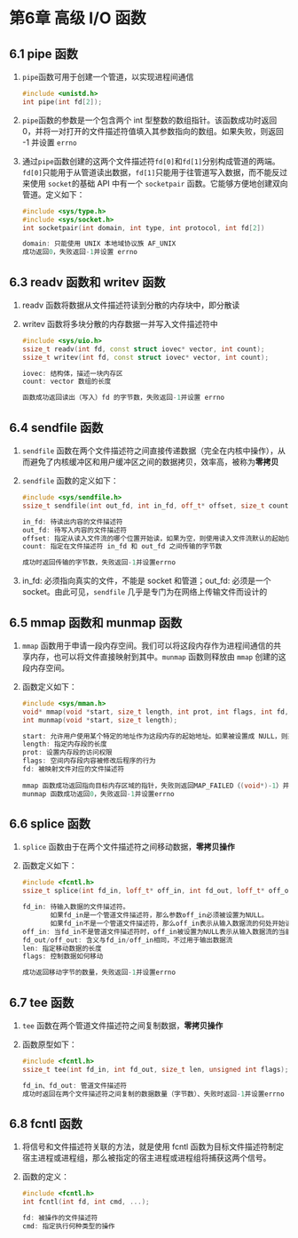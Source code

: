 # 第6章 高级 I/O 函数

## 6.1 pipe 函数

1. `pipe`函数可用于创建一个管道，以实现进程间通信

    ```cpp
    #include <unistd.h>
    int pipe(int fd[2]);
    ```

2. `pipe`函数的参数是一个包含两个 int 型整数的数组指针。该函数成功时返回 0，并将一对打开的文件描述符值填入其参数指向的数组。如果失败，则返回 -1 并设置 `errno`
3. 通过`pipe`函数创建的这两个文件描述符`fd[0]`和`fd[1]`分别构成管道的两端。`fd[0]`只能用于从管道读出数据，`fd[1]`只能用于往管道写入数据，而不能反过来使用 `socket`的基础 API 中有一个 `socketpair` 函数。它能够方便地创建双向管道。定义如下：

    ```cpp
    #include <sys/type.h>
    #include <sys/socket.h>
    int socketpair(int domain, int type, int protocol, int fd[2])

    domain: 只能使用 UNIX 本地域协议族 AF_UNIX
    成功返回0，失败返回-1并设置 errno
    ```

## 6.3 readv 函数和 writev 函数

1. readv 函数将数据从文件描述符读到分散的内存块中，即分散读
2. writev 函数将多块分散的内存数据一并写入文件描述符中

    ```cpp
    #include <sys/uio.h>
    ssize_t readv(int fd, const struct iovec* vector, int count);
    ssize_t writev(int fd, const struct iovec* vector, int count);

    iovec: 结构体，描述一块内存区
    count: vector 数组的长度

    函数成功返回读出（写入）fd 的字节数，失败返回-1并设置 errno
    ```

## 6.4 sendfile 函数

1. `sendfile` 函数在两个文件描述符之间直接传递数据（完全在内核中操作），从而避免了内核缓冲区和用户缓冲区之间的数据拷贝，效率高，被称为**零拷贝**
2. `sendfile` 函数的定义如下：

    ```cpp
    #include <sys/sendfile.h>
    ssize_t sendfile(int out_fd, int in_fd, off_t* offset, size_t count);

    in_fd: 待读出内容的文件描述符
    out_fd: 待写入内容的文件描述符
    offset: 指定从读入文件流的哪个位置开始读，如果为空，则使用读入文件流默认的起始位置
    count: 指定在文件描述符 in_fd 和 out_fd 之间传输的字节数

    成功时返回传输的字节数，失败返回-1并设置errno
    ```

3. in_fd: 必须指向真实的文件，不能是 socket 和管道；out_fd: 必须是一个 socket。由此可见，`sendfile` 几乎是专门为在网络上传输文件而设计的

## 6.5 mmap 函数和 munmap 函数

1. `mmap` 函数用于申请一段内存空间。我们可以将这段内存作为进程间通信的共享内存，也可以将文件直接映射到其中。`munmap` 函数则释放由 `mmap` 创建的这段内存空间。
2. 函数定义如下：

    ```cpp
    #include <sys/mman.h>
    void* mmap(void *start, size_t length, int prot, int flags, int fd, off_t offset);
    int munmap(void *start, size_t length);

    start: 允许用户使用某个特定的地址作为这段内存的起始地址。如果被设置成 NULL，则系统自动分配一个地址 
    length: 指定内存段的长度
    prot: 设置内存段的访问权限
    flags: 空间内存段内容被修改后程序的行为
    fd: 被映射文件对应的文件描述符
  
    mmap 函数成功返回指向目标内存区域的指针，失败则返回MAP_FAILED（(void*)-1）并设置errno
    munmap 函数成功返回0，失败返回-1并设置errno
    ```

## 6.6 splice 函数

1. `splice` 函数由于在两个文件描述符之间移动数据，**零拷贝操作**
2. 函数定义如下：

    ```cpp
    #include <fcntl.h>
    ssize_t splice(int fd_in, loff_t* off_in, int fd_out, loff_t* off_out, size_t len, unsigned int flags);

    fd_in: 待输入数据的文件描述符。
           如果fd_in是一个管道文件描述符，那么参数off_in必须被设置为NULL。
           如果fd_in不是一个管道文件描述符，那么off_in表示从输入数据流的何处开始读取数据。
    off_in: 当fd_in不是管道文件描述符时，off_in被设置为NULL表示从输入数据流的当前偏移位置读入，off_in不为NULL，则它将指出具体的偏移位置
    fd_out/off_out: 含义与fd_in/off_in相同，不过用于输出数据流
    len: 指定移动数据的长度
    flags: 控制数据如何移动

    成功返回移动字节的数量，失败返回-1并设置errno
    ```

## 6.7 tee 函数

1. `tee` 函数在两个管道文件描述符之间复制数据，**零拷贝操作**
2. 函数原型如下：

    ```cpp
    #include <fcntl.h>
    ssize_t tee(int fd_in, int fd_out, size_t len, unsigned int flags);

    fd_in、fd_out: 管道文件描述符
    成功时返回在两个文件描述符之间复制的数据数量（字节数）、失败时返回-1并设置errno
    ```

## 6.8 fcntl 函数

1. 将信号和文件描述符关联的方法，就是使用 fcntl 函数为目标文件描述符制定宿主进程或进程组，那么被指定的宿主进程或进程组将捕获这两个信号。
2. 函数的定义：

    ```cpp
    #include <fcntl.h>
    int fcntl(int fd, int cmd, ...);

    fd: 被操作的文件描述符
    cmd: 指定执行何种类型的操作
    ```
